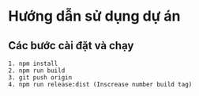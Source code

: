 # Hướng dẫn sử dụng dự án

## Các bước cài đặt và chạy
    1. npm install
    2. npm run build
    3. git push origin 
    4. npm run release:dist (Inscrease number build tag)

